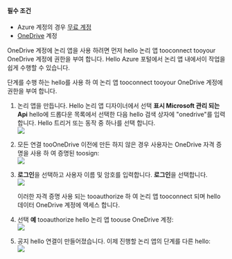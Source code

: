 #### <a name="prerequisites"></a>필수 조건
* Azure 계정의 경우 [무료 계정](https://azure.microsoft.com/free)
* [OneDrive](https://www.microsoft.com/store/apps/onedrive/9wzdncrfj1p3) 계정 

OneDrive 계정에 논리 앱을 사용 하려면 먼저 hello 논리 앱 tooconnect tooyour OneDrive 계정에 권한을 부여 합니다.  Hello Azure 포털에서 논리 앱 내에서이 작업을 쉽게 수행할 수 있습니다. 

단계를 수행 하는 hello를 사용 하 여 논리 앱 tooconnect tooyour OneDrive 계정에 권한을 부여 합니다.

1. 논리 앱을 만듭니다. Hello 논리 앱 디자이너에서 선택 **표시 Microsoft 관리 되는 Api** hello에 드롭다운 목록에서 선택한 다음 hello 검색 상자에 "onedrive"를 입력 합니다. Hello 트리거 또는 동작 중 하나를 선택 합니다.  
   ![](./media/connectors-create-api-onedrive/onedrive-1.png)
2. 모든 연결 tooOneDrive 이전에 만든 하지 않은 경우 사용자는 OneDrive 자격 증명을 사용 하 여 증명된 toosign:  
   ![](./media/connectors-create-api-onedrive/onedrive-2.png)
3. **로그인**을 선택하고 사용자 이름 및 암호를 입력합니다. **로그인**을 선택합니다.  
   ![](./media/connectors-create-api-onedrive/onedrive-3.png)   
   
    이러한 자격 증명 사용 되는 tooauthorize 하 여 논리 앱 tooconnect 되며 hello 데이터 OneDrive 계정에 액세스 합니다. 
4. 선택 **예** tooauthorize hello 논리 앱 toouse OneDrive 계정:  
   ![](./media/connectors-create-api-onedrive/onedrive-4.png)   
5. 공지 hello 연결이 만들어졌습니다. 이제 진행할 논리 앱의 단계를 다른 hello:  
   ![](./media/connectors-create-api-onedrive/onedrive-5.png)

